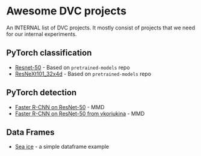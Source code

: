 Awesome DVC projects
================
An INTERNAL list of DVC projects. It mostly consist of projects that we need for our internal experiments.

PyTorch classification
--------------------------------

* [Resnet-50](https://github.com/vkoriukina/pretrained-models.pytorch/tree/dvc_support) - Based on `pretrained-models` repo
* [ResNeXt101_32x4d](https://github.com/LupusSanctus/pretrained-models.pytorch/tree/dvc_support_resNeXt101) - Based on `pretrained-models` repo

PyTorch detection
--------------------------------

* [Faster R-CNN on ResNet-50](https://github.com/topusOctopus/mmdetection/tree/fasterRCNN_resnet50_support) - MMD
* [Faster R-CNN on ResNet-50 from vkoriukina](https://github.com/vkoriukina/pretrained-models.pytorch/tree/dvc_support) - MMD

Data Frames
--------------------------------

* [Sea ice](https://github.com/iterative/df_sea_ice) - a simple dataframe example

